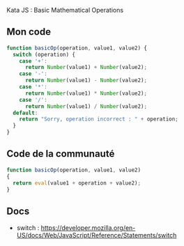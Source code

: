Kata JS : Basic Mathematical Operations

## Mon code
```js
function basicOp(operation, value1, value2) {
  switch (operation) {
    case '+':
      return Number(value1) + Number(value2);
    case '-':
      return Number(value1) - Number(value2);
    case '*':
      return Number(value1) * Number(value2);
    case '/':
      return Number(value1) / Number(value2);
  default:
    return "Sorry, operation incorrect : " + operation;
  }
}
```

## Code de la communauté
```js
function basicOp(operation, value1, value2)
{
  return eval(value1 + operation + value2);
}
```

## Docs
- switch : https://developer.mozilla.org/en-US/docs/Web/JavaScript/Reference/Statements/switch
